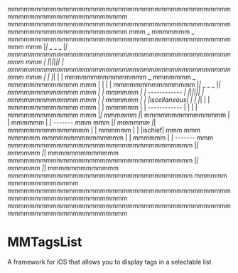 
mmmmmmmmmmmmmmmmmmmmmmmmmmmmmmmmmmmmmmmmmmmmmmmmmmmmmmmmmmmmmmm
mmmmmmmmmmmmmmmmmmmmmmmmmmmmmmmmmmmmmmmmmmmmmmmmmmmmmmmmmmmmmmm
mmm  _ mmmmmmm  _  mmmmmmmmmmmmmmmmmmmmmmmmmmmmmmmmmmmmmmmmmmmm
mmm |_|_ _ _ _ |_| mmmmmmmmmmmmmmmmmmmmmmmmmmmmmmmmmmmmmmmmmmmm
mmm | |_|_|_|_|| | mmmmmmmmmmmmmmmmmmmmmmmmmmmmmmmmmmmmmmmmmmmm
mmm | |  |_|   | | mmmmmmmmmmmmmmm  _ mmmmmmm  _  mmmmmmmmmmmmm
mmm | |        | | mmmmmmmmmmmmmmm |_|_ _ _ _ |_| mmmmmmmmmmmmm
mmm | | mmmmmm | |  ------------   | |_|_|_|_|| | mmmmmmmmmmmmm
mmm | | mmmmmm | | |iscellaneous|  | |  |_|   | | mmmmmmmmmmmmm
mmm | | mmmmmm | |  ------------   | |        | | mmmmmmmmmmmmm
mmm |_| mmmmmm |_| mmmmmmmmmmmmmmm | | mmmmmm | |  -------  mmm 
mmm |_| mmmmmm |_| mmmmmmmmmmmmmmm | | mmmmmm | | |ischief| mmm 
mmm     mmmmmm     mmmmmmmmmmmmmmm | | mmmmmm | |  -------  mmm 
mmmmmmmmmmmmmmmmmmmmmmmmmmmmmmmmmm |_| mmmmmm |_| mmmmmmmmmmmmm
mmmmmmmmmmmmmmmmmmmmmmmmmmmmmmmmmm |_| mmmmmm |_| mmmmmmmmmmmmm
mmmmmmmmmmmmmmmmmmmmmmmmmmmmmmmmmm     mmmmmm     mmmmmmmmmmmmm
mmmmmmmmmmmmmmmmmmmmmmmmmmmmmmmmmmmmmmmmmmmmmmmmmmmmmmmmmmmmmmm
mmmmmmmmmmmmmmmmmmmmmmmmmmmmmmmmmmmmmmmmmmmmmmmmmmmmmmmmmmmmmmm


MMTagsList
==========

A framework for iOS that allows you to display tags in a selectable list
